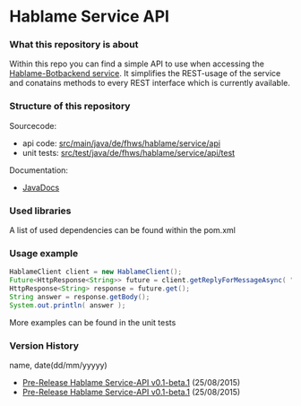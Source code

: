 # Hablame Service API
### What this repository is about
Within this repo you can find a simple API to use when accessing the [Hablame-Botbackend service](https://github.com/TeamchatBot/Hablame-Botbackend).
It simplifies the REST-usage of the service and conatains methods to every REST interface which is currently available.


### Structure of this repository
Sourcecode:
 - api code: [src/main/java/de/fhws/hablame/service/api](https://github.com/TeamChatbot/hablame-service-api/tree/master/HablameServiceAPI/src/main/java/de/fhws/hablame/service/api)
 - unit tests: [src/test/java/de/fhws/hablame/service/api/test](https://github.com/TeamChatbot/hablame-service-api/tree/master/HablameServiceAPI/src/test/java/de/fhws/hablame/service/api/test)
 
Documentation:
 - [JavaDocs](https://github.com/TeamChatbot/hablame-service-api/tree/master/HablameServiceAPI/JavaDoc)

### Used libraries
A list of used dependencies can be found within the pom.xml

### Usage example
```java
HablameClient client = new HablameClient();
Future<HttpResponse<String>> future = client.getReplyForMessageAsync( "Wie ist das wetter in wuerzburg" );
HttpResponse<String> response = future.get();
String answer = response.getBody();
System.out.println( answer );
```

More examples can be found in the unit tests

### Version History
name, date(dd/mm/yyyyy)
 - [Pre-Release Hablame Service-API v0.1-beta.1](https://github.com/TeamChatbot/hablame-service-api/releases/tag/v0.1-beta.1) (25/08/2015)
 - [Pre-Release Hablame Service-API v0.1-beta.1](https://github.com/TeamChatbot/hablame-service-api/releases/tag/v0.1-beta.2) (25/08/2015)
